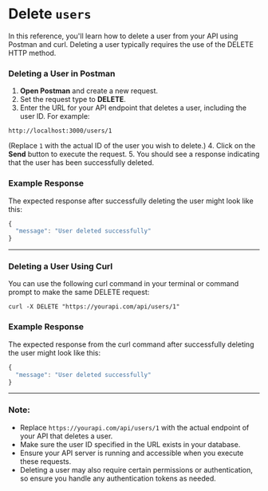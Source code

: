 # Delete `users`

In this reference, you'll learn how to delete a user from your API using Postman and curl. Deleting a user typically requires the use of the DELETE HTTP method.

### Deleting a User in Postman

1. **Open Postman** and create a new request.
2. Set the request type to **DELETE**.
3. Enter the URL for your API endpoint that deletes a user, including the user ID. For example:

  ```shell
  http://localhost:3000/users/1
  ```

(Replace `1` with the actual ID of the user you wish to delete.)
4. Click on the **Send** button to execute the request.
5. You should see a response indicating that the user has been successfully deleted.

### Example Response

The expected response after successfully deleting the user might look like this:
```js
{
  "message": "User deleted successfully"
}
```

---

### Deleting a User Using Curl

You can use the following curl command in your terminal or command prompt to make the same DELETE request:
```shell
curl -X DELETE "https://yourapi.com/api/users/1"
```

### Example Response

The expected response from the curl command after successfully deleting the user might look like this:
```js
{
  "message": "User deleted successfully"
}
```
---

### Note:
- Replace `https://yourapi.com/api/users/1` with the actual endpoint of your API that deletes a user.
- Make sure the user ID specified in the URL exists in your database.
- Ensure your API server is running and accessible when you execute these requests.
- Deleting a user may also require certain permissions or authentication, so ensure you handle any authentication tokens as needed.

